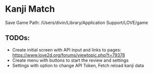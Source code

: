 # Kanji Match

Save Game Path: /Users/divin/Library/Application Support/LOVE/game

## TODOs:

- Create initial screen with API input and links to pages: https://www.love2d.org/forums/viewtopic.php?t=79378
- Create menu with buttons to start the review and settings
- Settings with option to change API Token, Fetch reload kanji data
